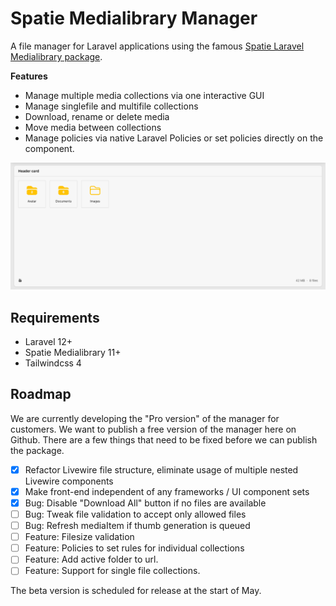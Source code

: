 # Spatie Medialibrary Manager
A file manager for Laravel applications using the famous [Spatie Laravel Medialibrary package](https://github.com/spatie/laravel-medialibrary).

**Features**
- Manage multiple media collections via one interactive GUI
- Manage singlefile and multifile collections
- Download, rename or delete media
- Move media between collections
- Manage policies via native Laravel Policies or set policies directly on the component.

![Manager](./manager.png)

## Requirements
- Laravel 12+
- Spatie Medialibrary 11+
- Tailwindcss 4

## Roadmap
We are currently developing the "Pro version" of the manager for customers. We want to publish a free version of the manager here on Github. There are a few things that need to be fixed before we can publish the package.

- [x] Refactor Livewire file structure, eliminate usage of multiple nested Livewire components
- [x] Make front-end independent of any frameworks / UI component sets 
- [x] Bug: Disable "Download All" button if no files are available
- [ ] Bug: Tweak file validation to accept only allowed files
- [ ] Bug: Refresh mediaItem if thumb generation is queued
- [ ] Feature: Filesize validation
- [ ] Feature: Policies to set rules for individual collections
- [ ] Feature: Add active folder to url.
- [ ] Feature: Support for single file collections.

The beta version is scheduled for release at the start of May.